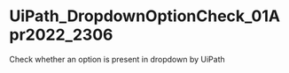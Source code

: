 # UiPath_DropdownOptionCheck_01Apr2022_2306
Check whether an option is present in dropdown by UiPath
